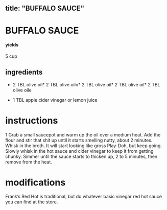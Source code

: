 
	
title: "BUFFALO SAUCE"
---
# BUFFALO SAUCE
#### yields
5 cup
## ingredients
* 2 TBL olive oil* 2 TBL olive oilo* 2 TBL olive oil* 2 TBL olive oil* 2 TBL olive oile

* 1 TBL apple cider vinegar or lemon juice

# instructions
1 Grab a small saucepot and warm up the oil over a medium heat. Add the flour and stir that shit up until it starts smelling nutty, about 2 minutes. Whisk in the broth. It will start looking like gross Play-Doh, but keep going. Slowly whisk in the hot sauce and cider vinegar to keep it from getting chunky. Simmer until the sauce starts to thicken up, 2 to 5 minutes, then remove from the heat.

# modifications

Frank’s Red Hot is traditional, but do whatever basic vinegar red hot sauce you can find at the store.
	
	
